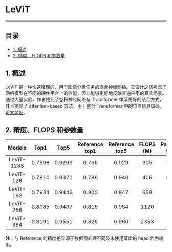 # LeViT

---
## 目录

* [1. 概述](#1)
* [2. 精度、FLOPS 和参数量](#2)

<a name='1'></a>

## 1. 概述
LeViT 是一种快速推理的、用于图像分类任务的混合神经网络。其设计之初考虑了网络模型在不同的硬件平台上的性能，因此能够更好地反映普遍应用的真实场景。通过大量实验，作者找到了卷积神经网络与 Transformer 体系更好的结合方式，并且提出了 attention-based 方法，用于整合 Transformer 中的位置信息编码。[论文地址](https://arxiv.org/abs/2104.01136)。

<a name='2'></a>

## 2. 精度、FLOPS 和参数量

| Models           | Top1 | Top5 | Reference<br>top1 | Reference<br>top5 | FLOPS<br>(M) | Params<br>(M) |
|:--:|:--:|:--:|:--:|:--:|:--:|:--:|
| LeViT-128S | 0.7598 | 0.9269 | 0.766 | 0.929 | 305  | 7.8 |
| LeViT-128  | 0.7810 | 0.9371 | 0.786 | 0.940 | 406  | 9.2 |
| LeViT-192  | 0.7934 | 0.9446 | 0.800 | 0.947 | 658  | 11 |
| LeViT-256  | 0.8085 | 0.9497 | 0.816 | 0.954 | 1120 | 19 |
| LeViT-384  | 0.8191 | 0.9551 | 0.826 | 0.960 | 2353 | 39 |


**注**：与 Reference 的精度差异源于数据预处理不同及未使用蒸馏的 head 作为输出。
